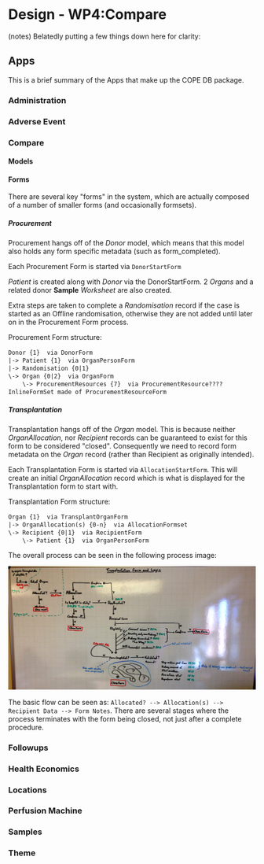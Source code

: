 # Design - WP4:Compare

(notes) Belatedly putting a few things down here for clarity:

## Apps
This is a brief summary of the Apps that make up the COPE DB package.

### Administration

### Adverse Event

### Compare

#### Models


#### Forms
There are several key "forms" in the system, which are actually composed of a number of smaller forms (and occasionally formsets).

##### Procurement
Procurement hangs off of the *Donor* model, which means that this model also holds any form specific metadata (such as form_completed). 

Each Procurement Form is started via `DonorStartForm`

*Patient* is created along with *Donor* via the DonorStartForm. 2 *Organs* and a related donor **Sample** *Worksheet* are also created.

Extra steps are taken to complete a *Randomisation* record if the case is started as an Offline randomisation, otherwise they are not added until later on in the Procurement Form process.

Procurement Form structure:

    Donor {1}  via DonorForm
    |-> Patient {1}  via OrganPersonForm
    |-> Randomisation {0|1}
    \-> Organ {0|2}  via OrganForm
        \-> ProcurementResources {7}  via ProcurementResource????InlineFormSet made of ProcurementResourceForm

##### Transplantation
Transplantation hangs off of the *Organ* model. This is because neither *OrganAllocation*, nor *Recipient* records can be guaranteed to exist for this form to be considered "closed". Consequently we need to record form metadata on the *Organ* record (rather than Recipient as originally intended).

Each Transplantation Form is started via `AllocationStartForm`. This will create an initial *OrganAllocation* record which is what is displayed for the Transplantation form to start with.

Transplantation Form structure:

    Organ {1}  via TransplantOrganForm
    |-> OrganAllocation(s) {0-n}  via AllocationFormset
    \-> Recipient {0|1}  via RecipientForm
        \-> Patient {1}  via OrganPersonForm

The overall process can be seen in the following process image:

![Whiteboard: Transplant Form process flow](../_static/docs/whiteboard_compare_transplant_design.jpg)

The basic flow can be seen as: `Allocated? --> Allocation(s) --> Recipient Data --> Form Notes`. There are several stages where the process terminates with the form being closed, not just after a complete procedure. 


### Followups

### Health Economics

### Locations

### Perfusion Machine

### Samples

### Theme
